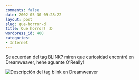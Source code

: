 ```yaml
---
comments: false
date: 2002-05-30 09:28:22
layout: post
slug: que-horror-d
title: Que horror! :D
wordpress_id: 400
categories:
- Internet
---
```


Se acuerdan del tag BLINK? miren que curiosidad encontré en Dreamweaver, hehe aguante O’Really!  

  

  

  



![Descripción del tag blink en Dreamweaver](/images/blink.png)




 

